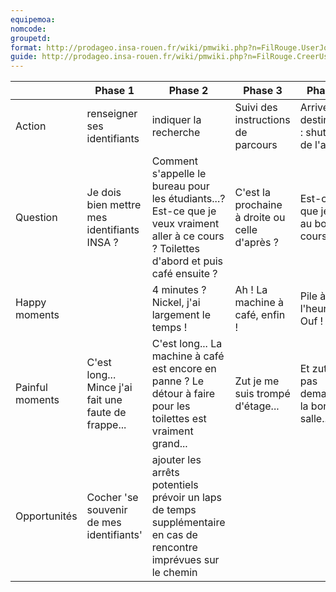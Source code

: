 ```yaml
---
equipemoa: 
nomcode: 
groupetd: 
format: http://prodageo.insa-rouen.fr/wiki/pmwiki.php?n=FilRouge.UserJourneyMap 
guide: http://prodageo.insa-rouen.fr/wiki/pmwiki.php?n=FilRouge.CreerUserJourneyMap
---
```


|                 | Phase 1                                              | Phase 2                                                                                                                                    | Phase 3                                        | Phase 4                                     |
|-----------------|------------------------------------------------------|--------------------------------------------------------------------------------------------------------------------------------------------|------------------------------------------------|---------------------------------------------|
| Action          | renseigner ses identifiants                          | indiquer la recherche                                                                                                                      | Suivi des instructions de parcours             | Arrivée à destination : shutdown de l'appli |
| Question        | Je dois bien mettre mes identifiants INSA ?          | Comment s'appelle le bureau pour les étudiants...? Est-ce que je veux vraiment aller à ce cours ? Toilettes d'abord et puis café ensuite ? | C'est la prochaine à droite ou celle d'après ? | Est-ce que je suis au bon cours ?           |
| Happy moments   |                                                      | 4 minutes ? Nickel, j'ai largement le temps  !                                                                                             | Ah ! La machine à café, enfin !                | Pile à l'heure ! Ouf !                      |
| Painful moments | C'est long... Mince j'ai fait une faute de frappe... | C'est long... La machine à café est encore en panne ? Le détour à faire pour les toilettes est vraiment grand...                           | Zut je me suis trompé d'étage...               | Et zut j'ai pas demandé la bonne salle...   |
| Opportunités    | Cocher 'se souvenir de mes identifiants'             | ajouter les arrêts potentiels prévoir un laps de temps supplémentaire en cas de rencontre imprévues sur le chemin                          |                                                |                                             |
